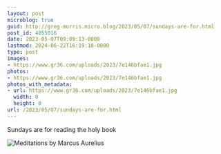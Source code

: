 ```yaml
---
layout: post
microblog: true
guid: http://greg-morris.micro.blog/2023/05/07/sundays-are-for.html
post_id: 4055016
date: 2023-05-07T09:09:13-0000
lastmod: 2024-06-22T16:19:18-0000
type: post
images:
- https://www.gr36.com/uploads/2023/7e146bfae1.jpg
photos:
- https://www.gr36.com/uploads/2023/7e146bfae1.jpg
photos_with_metadata:
- url: https://www.gr36.com/uploads/2023/7e146bfae1.jpg
  width: 0
  height: 0
url: /2023/05/07/sundays-are-for.html
---
```

Sundays are for reading the holy book

![Meditations by Marcus Aurelius ](https://www.gr36.com/uploads/2023/7e146bfae1.jpg)
